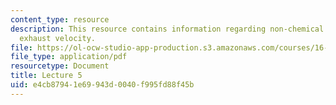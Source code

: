 ```yaml
---
content_type: resource
description: This resource contains information regarding non-chemical rockets; optimum
  exhaust velocity.
file: https://ol-ocw-studio-app-production.s3.amazonaws.com/courses/16-50-introduction-to-propulsion-systems-spring-2012/e4cb87941e69943d0040f995fd88f45b_MIT16_50S12_lec5.pdf
file_type: application/pdf
resourcetype: Document
title: Lecture 5
uid: e4cb8794-1e69-943d-0040-f995fd88f45b
---
```

